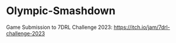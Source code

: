 # Olympic-Smashdown
 Game Submission to 7DRL Challenge 2023: https://itch.io/jam/7drl-challenge-2023
